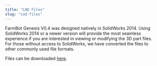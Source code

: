 ```yaml
---
title: "CAD Files"
slug: "cad-files"
---
```


FarmBot Genesis V0.4 was designed natively in SolidWorks 2014. Using SolidWorks 2014 or a newer version will provide the most seamless experience if you are interested in viewing or modifying the 3D part files. For those without access to SolidWorks, we have converted the files to other commonly used file formats.

Files can be downloaded [here](https://drive.google.com/a/roryaronson.com/folderview?id=0B-wExYzQcnp3RDNvcDh1N3k2R0k&usp=drive_web&tid=0B-wExYzQcnp3bmY4STBfSmJMQWc).
